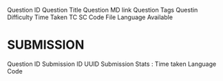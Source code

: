 Question ID
Question Title
Question MD link 
Question Tags
Questin Difficulty
Time Taken
TC
SC
Code File
Language Available

# SUBMISSION
Question ID
Submission ID UUID
Submission Stats : Time taken 
Language 
Code 
